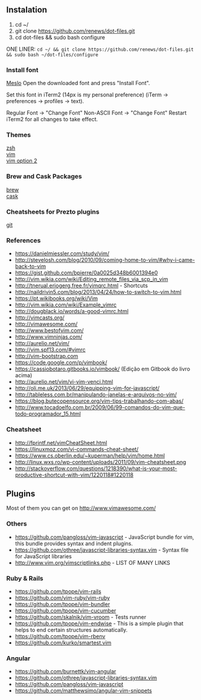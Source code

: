 ## Instalation
1. cd ~/
2. git clone https://github.com/renews/dot-files.git
3. cd dot-files && sudo bash configure

ONE LINER:  ```cd ~/ && git clone https://github.com/renews/dot-files.git && sudo bash ~/dot-files/configure```


### Install font

[Meslo](https://github.com/powerline/fonts/raw/master/Meslo/Meslo%20LG%20M%20DZ%20Regular%20for%20Powerline.otf)
Open the downloaded font and press "Install Font".

Set this font in iTerm2 (14px is my personal preference) (iTerm -> preferences -> profiles -> text).

Regular Font -> "Change Font"
Non-ASCII Font -> "Change Font"
Restart iTerm2 for all changes to take effect.

### Themes
[zsh](https://github.com/robbyrussell/oh-my-zsh/wiki/themes)  
[vim](http://vimcolors.com)  
[vim option 2](http://cocopon.me/app/vim-color-gallery/)  


### Brew and Cask Packages
[brew](http://brewformulas.org)  
[cask](https://github.com/caskroom/homebrew-cask/find/master)  

### Cheatsheets for Prezto plugins
[git](https://github.com/sorin-ionescu/prezto/tree/master/modules/git)  

### References
- https://danielmiessler.com/study/vim/
- http://stevelosh.com/blog/2010/09/coming-home-to-vim/#why-i-came-back-to-vim
- https://gist.github.com/bpierre/0a0025d348b6001394e0
- http://vim.wikia.com/wiki/Editing_remote_files_via_scp_in_vim
- http://tnerual.eriogerg.free.fr/vimqrc.html - Shortcuts
- http://naildrivin5.com/blog/2013/04/24/how-to-switch-to-vim.html
- https://pt.wikibooks.org/wiki/Vim
- http://vim.wikia.com/wiki/Example_vimrc
- http://dougblack.io/words/a-good-vimrc.html
- http://vimcasts.org/
- http://vimawesome.com/
- http://www.bestofvim.com/
- http://www.vimninjas.com/
- http://aurelio.net/vim/
- http://vim.spf13.com/#vimrc
- http://vim-bootstrap.com
- https://code.google.com/p/vimbook/
- https://cassiobotaro.gitbooks.io/vimbook/ (Edição em Gitbook do livro acima)
- http://aurelio.net/vim/vi-vim-venci.html
- http://oli.me.uk/2013/06/29/equipping-vim-for-javascript/
- http://tableless.com.br/manipulando-janelas-e-arquivos-no-vim/
- https://blog.butecopensource.org/vim-tips-trabalhando-com-abas/
- http://www.tocadoelfo.com.br/2009/06/99-comandos-do-vim-que-todo-programador_15.html

### Cheatsheet
- http://fprintf.net/vimCheatSheet.html
- https://linuxmoz.com/vi-commands-cheat-sheet/
- https://www.cs.oberlin.edu/~kuperman/help/vim/home.html
- http://linux.wxs.ro/wp-content/uploads/2011/09/vim-cheatsheet.png
- http://stackoverflow.com/questions/1218390/what-is-your-most-productive-shortcut-with-vim/1220118#1220118

## Plugins
Most of them you can get on http://www.vimawesome.com/

### Others
- https://github.com/pangloss/vim-javascript - JavaScript bundle for vim, this bundle provides syntax and indent plugins.
- https://github.com/othree/javascript-libraries-syntax.vim - Syntax file for JavaScript libraries
- http://www.vim.org/vimscriptlinks.php - LIST OF MANY LINKS

### Ruby & Rails
- https://github.com/tpope/vim-rails
- https://github.com/vim-ruby/vim-ruby
- https://github.com/tpope/vim-bundler
- https://github.com/tpope/vim-cucumber
- https://github.com/skalnik/vim-vroom - Tests runner
- https://github.com/tpope/vim-endwise - This is a simple plugin that helps to end certain structures automatically.
- https://github.com/tpope/vim-rbenv
- https://github.com/kurko/smartest.vim

### Angular
- https://github.com/burnettk/vim-angular
- https://github.com/othree/javascript-libraries-syntax.vim
- https://github.com/pangloss/vim-javascript
- https://github.com/matthewsimo/angular-vim-snippets

